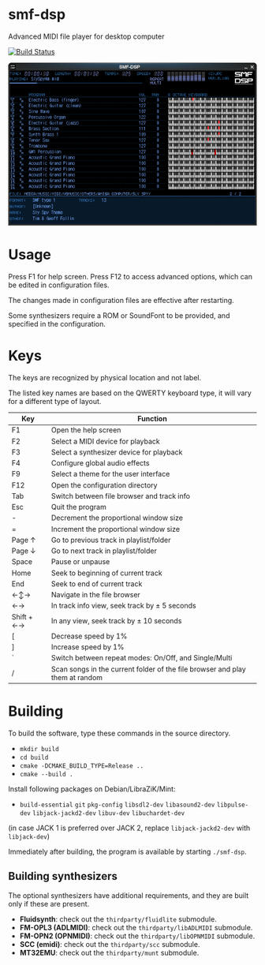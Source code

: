 # smf-dsp

Advanced MIDI file player for desktop computer

[![Build Status](https://travis-ci.com/jpcima/smf-dsp.svg?branch=master)](https://travis-ci.com/jpcima/smf-dsp)

![screenshot](docs/screen.png)

# Usage

Press F1 for help screen.
Press F12 to access advanced options, which can be edited in configuration files.

The changes made in configuration files are effective after restarting.

Some synthesizers require a ROM or SoundFont to be provided, and specified in the configuration.

# Keys

The keys are recognized by physical location and not label.

The listed key names are based on the QWERTY keyboard type, it will vary for a different type of layout.

| Key        | Function                                                                     |
|------------|------------------------------------------------------------------------------|
| F1         | Open the help screen                                                         |
| F2         | Select a MIDI device for playback                                            |
| F3         | Select a synthesizer device for playback                                     |
| F4         | Configure global audio effects                                               |
| F9         | Select a theme for the user interface                                        |
| F12        | Open the configuration directory                                             |
| Tab        | Switch between file browser and track info                                   |
| Esc        | Quit the program                                                             |
| -          | Decrement the proportional window size                                       |
| =          | Increment the proportional window size                                       |
| Page ↑     | Go to previous track in playlist/folder                                      |
| Page ↓     | Go to next track in playlist/folder                                          |
| Space      | Pause or unpause                                                             |
| Home       | Seek to beginning of current track                                           |
| End        | Seek to end of current track                                                 |
| ←↕→        | Navigate in the file browser                                                 |
| ←→         | In track info view, seek track by ± 5 seconds                                |
| Shift + ←→ | In any view, seek track by ± 10 seconds                                      |
| [          | Decrease speed by 1%                                                         |
| ]          | Increase speed by 1%                                                         |
| `          | Switch between repeat modes: On/Off, and Single/Multi                        |
| /          | Scan songs in the current folder of the file browser and play them at random |

# Building

To build the software, type these commands in the source directory.

- `mkdir build`
- `cd build`
- `cmake -DCMAKE_BUILD_TYPE=Release ..`
- `cmake --build .`

Install following packages on Debian/LibraZiK/Mint:

- `build-essential` `git` `pkg-config` `libsdl2-dev` `libasound2-dev` `libpulse-dev` `libjack-jackd2-dev` `libuv-dev` `libuchardet-dev`

(in case JACK 1 is preferred over JACK 2, replace `libjack-jackd2-dev` with `libjack-dev`)

Immediately after building, the program is available by starting `./smf-dsp`.

## Building synthesizers

The optional synthesizers have additional requirements, and they are built only if these are present.

- **Fluidsynth**: check out the `thirdparty/fluidlite` submodule.
- **FM-OPL3 (ADLMIDI)**: check out the `thirdparty/libADLMIDI` submodule.
- **FM-OPN2 (OPNMIDI)**: check out the `thirdparty/libOPNMIDI` submodule.
- **SCC (emidi)**: check out the `thirdparty/scc` submodule.
- **MT32EMU**: check out the `thirdparty/munt` submodule.
